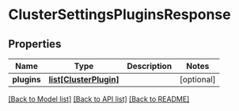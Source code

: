 # ClusterSettingsPluginsResponse

## Properties
Name | Type | Description | Notes
------------ | ------------- | ------------- | -------------
**plugins** | [**list[ClusterPlugin]**](ClusterPlugin.md) |  | [optional] 

[[Back to Model list]](../README.md#documentation-for-models) [[Back to API list]](../README.md#documentation-for-api-endpoints) [[Back to README]](../README.md)

